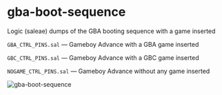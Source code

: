 # gba-boot-sequence
Logic (saleae) dumps of the GBA booting sequence with a game inserted

`GBA_CTRL_PINS.sal` — Gameboy Advance with a GBA game inserted

`GBC_CTRL_PINS.sal` — Gameboy Advance with a GBC game inserted

`NOGAME_CTRL_PINS.sal` — Gameboy Advance without any game inserted

![gba-boot-sequence](https://instagram.fotp3-1.fna.fbcdn.net/v/t51.2885-15/e35/s1080x1080/118539152_1002475370189911_5087953080949968896_n.jpg?_nc_ht=instagram.fotp3-1.fna.fbcdn.net&_nc_cat=107&_nc_ohc=QUimQs-U6KwAX9tBk2A&_nc_tp=15&oh=e58cc68864c36819930308b008213b92&oe=5F8CFE07)
